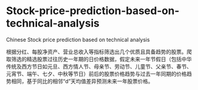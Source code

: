 # Stock-price-prediction-based-on-technical-analysis
Chinese Stock price prediction based on technical analysis

根据分红、每股净资产、营业总收入等指标筛选出几个优质且具备趋势的股票。爬取筛选的精选股票过往历史一年期的日价格数据，假定未来一年节假日（包括中华传统及西方节日如元旦、西方情人节、母亲节、劳动节、儿童节、父亲节、春节、元宵节、端午、七夕、中秋等节日）前后的股票价格趋势与过去一年同期的价格趋势相同，基于同比的相邻“d”天均值差异预测未来一年股票价格。
